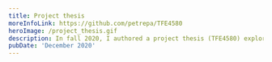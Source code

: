 ```yaml
---
title: Project thesis
moreInfoLink: https://github.com/petrepa/TFE4580
heroImage: /project_thesis.gif
description: In fall 2020, I authored a project thesis (TFE4580) exploring realism in augmented reality, focusing on how occlusion levels affect the user's Quality of Experience in an AR system.
pubDate: 'December 2020'
---
```

